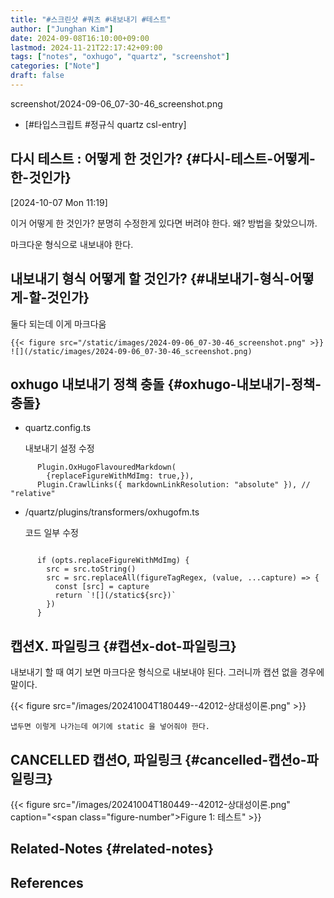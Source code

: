 ```yaml
---
title: "#스크린샷 #쿼츠 #내보내기 #테스트"
author: ["Junghan Kim"]
date: 2024-09-08T16:10:00+09:00
lastmod: 2024-11-21T22:17:42+09:00
tags: ["notes", "oxhugo", "quartz", "screenshot"]
categories: ["Note"]
draft: false
---
```


screenshot/2024-09-06_07-30-46_screenshot.png

-   [#타입스크립트 #정규식 quartz csl-entry]


## 다시 테스트 : 어떻게 한 것인가? {#다시-테스트-어떻게-한-것인가}

<span class="timestamp-wrapper"><span class="timestamp">[2024-10-07 Mon 11:19]</span></span>

이거 어떻게 한 것인가? 분명히 수정한게 있다면 버려야 한다. 왜? 방법을 찾았으니까.

마크다운 형식으로 내보내야 한다.


## 내보내기 형식 어떻게 할 것인가? {#내보내기-형식-어떻게-할-것인가}

둘다 되는데 이게 마크다움

```text
{{< figure src="/static/images/2024-09-06_07-30-46_screenshot.png" >}}
![](/static/images/2024-09-06_07-30-46_screenshot.png)
```


## oxhugo 내보내기 정책 충돌 {#oxhugo-내보내기-정책-충돌}

-   quartz.config.ts

    내보내기 설정 수정

<!--listend-->

```text
      Plugin.OxHugoFlavouredMarkdown(
        {replaceFigureWithMdImg: true,}),
      Plugin.CrawlLinks({ markdownLinkResolution: "absolute" }), // "relative"
```

-   /quartz/plugins/transformers/oxhugofm.ts

    코드 일부 수정

<!--listend-->

```nil

      if (opts.replaceFigureWithMdImg) {
        src = src.toString()
        src = src.replaceAll(figureTagRegex, (value, ...capture) => {
          const [src] = capture
          return `![](/static${src})`
        })
      }
```


## 캡션X. 파일링크 {#캡션x-dot-파일링크}

내보내기 할 때 여기 보면 마크다운 형식으로 내보내야 된다. 그러니까 캡션 없을 경우에 말이다.

{{< figure src="/images/20241004T180449--42012-상대성이론.png" >}}

```text
냅두면 이렇게 나가는데 여기에 static 을 넣어줘야 한다.
```


## CANCELLED 캡션O, 파일링크 {#cancelled-캡션o-파일링크}

{{< figure src="/images/20241004T180449--42012-상대성이론.png" caption="<span class=\"figure-number\">Figure 1: </span>테스트" >}}


## Related-Notes {#related-notes}

## References

<style>.csl-entry{text-indent: -1.5em; margin-left: 1.5em;}</style><div class="csl-bib-body">
</div>
